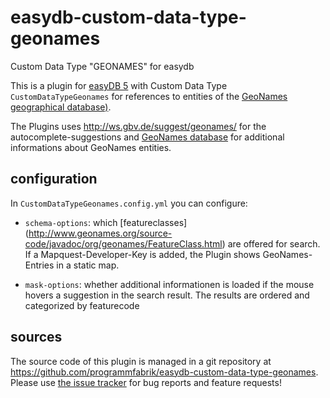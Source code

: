 # easydb-custom-data-type-geonames
Custom Data Type "GEONAMES" for easydb

This is a plugin for [easyDB 5](http://5.easydb.de/) with Custom Data Type `CustomDataTypeGeonames` for references to entities of the [GeoNames geographical database)](<http://www.geonames.org/>).

The Plugins uses <http://ws.gbv.de/suggest/geonames/> for the autocomplete-suggestions and [GeoNames database](<http://www.geonames.org/export/JSON-webservices.html>) for additional informations about GeoNames entities.

## configuration

In `CustomDataTypeGeonames.config.yml` you can configure:

* `schema-options`: which [featureclasses] (<http://www.geonames.org/source-code/javadoc/org/geonames/FeatureClass.html>)  are offered for search. If a Mapquest-Developer-Key is added, the Plugin shows GeoNames-Entries in a static map.

* `mask-options`: whether additional informationen is loaded if the mouse hovers a suggestion in the search result. The results are ordered and categorized by featurecode

## sources

The source code of this plugin is managed in a git repository at <https://github.com/programmfabrik/easydb-custom-data-type-geonames>. Please use [the issue tracker](https://github.com/programmfabrik/easydb-custom-data-type-geonames/issues) for bug reports and feature requests!




